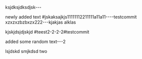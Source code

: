 ksjdksjdksdjsk---

newly added text
#jskaksajkjs11111112211111a11a11----testcommit
xzxzxzbzbxzx222---kjakjas
alklas

kjskjdsjdjskjd
#teest2-2-2-2#testcommit

added some random text---2

lsjdskd
smjkdsd
two

